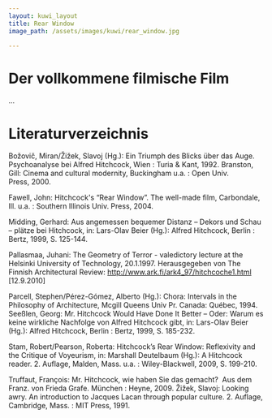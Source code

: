```yaml
---
layout: kuwi_layout
title: Rear Window
image_path: /assets/images/kuwi/rear_window.jpg

---
```




<h1>Der vollkommene filmische Film</h1>

<p>
...
</p>

<h1>Literaturverzeichnis</h1>

Božovič, Miran/Žižek, Slavoj (Hg.): Ein Triumph des Blicks über das Auge. Psychoanalyse bei Alfred Hitchcock, Wien : Turia & Kant, 1992.
Branston, Gill: Cinema and cultural modernity, Buckingham u.a. : Open Univ. Press, 2000.

Fawell, John: Hitchcock's “Rear Window”. The well-made film, Carbondale, Ill. u.a. : Southern Illinois Univ. Press, 2004.

Midding, Gerhard: Aus angemessen bequemer Distanz – Dekors und Schau – plätze bei Hitchcock, in: Lars-Olav Beier (Hg.): Alfred Hitchcock, Berlin : Bertz, 1999, S. 125-144. 

Pallasmaa, Juhani: The Geometry of Terror - valedictory lecture at the Helsinki University of Technology, 20.1.1997. Herausgegeben von The Finnish Architectural Review: http://www.ark.fi/ark4_97/hitchcoche1.html [12.9.2010]

Parcell, Stephen/Pérez-Gómez, Alberto (Hg.): Chora: Intervals in the Philosophy of Architecture, Mcgill Queens Univ Pr. Canada: Québec, 1994.
Seeßlen, Georg: Mr. Hitchcock Would Have Done It Better – Oder: Warum es keine wirkliche Nachfolge von Alfred Hitchcock gibt, in: Lars-Olav Beier (Hg.): Alfred Hitchcock, Berlin : Bertz, 1999, S. 185-232.

Stam, Robert/Pearson, Roberta: Hitchcock’s Rear Window: Reflexivity and the Critique of Voyeurism, in: Marshall Deutelbaum (Hg.): A Hitchcock reader. 2. Auflage, Malden, Mass. u.a. : Wiley-Blackwell, 2009, S. 199-210.

Truffaut, François: Mr. Hitchcock, wie haben Sie das gemacht?  Aus dem Franz. von Frieda Grafe. München : Heyne, 2009.
Žižek, Slavoj: Looking awry. An introduction to Jacques Lacan through popular culture. 2. Auflage, Cambridge, Mass. : MIT Press, 1991.  
